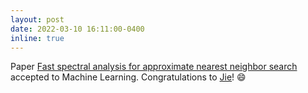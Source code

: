 ```yaml
---
layout: post
date: 2022-03-10 16:11:00-0400
inline: true
---
```


Paper <a href="https://link.springer.com/article/10.1007/s10994-021-06124-1">Fast spectral analysis for approximate nearest neighbor search</a> accepted to Machine Learning. Congratulations to <a href="https://sites.google.com/site/jieshensjtu/">Jie</a>! :smile: